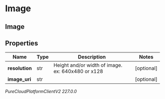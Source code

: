 # Image

## Image

## Properties

|Name | Type | Description | Notes|
|------------ | ------------- | ------------- | -------------|
| **resolution** | str | Height and/or width of image. ex: 640x480 or x128 | [optional] |
| **image_uri** | str |  | [optional] |



_PureCloudPlatformClientV2 227.0.0_

